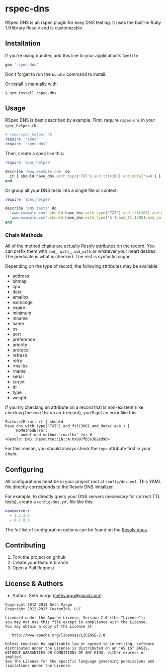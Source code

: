 rspec-dns
=========
RSpec DNS is an rspec plugin for easy DNS testing. It uses the built-in Ruby 1.9 library Resolv and is customizable.

Installation
------------
If you're using bundler, add this line to your application's `Gemfile`:

```ruby
gem 'rspec-dns'
```

Don't forget to run the `bundle` command to install.

Or install it manually with:

    $ gem install rspec-dns

Usage
-----
RSpec DNS is best described by example. First, require `rspec-dns` in your `spec_helper.rb`:

```ruby
# spec/spec_helper.rb
require 'rspec'
require 'rspec-dns'
```

Then, create a spec like this:

```ruby
require 'spec_helper'

describe 'www.example.com' do
  it { should have_dns.with_type('TXT').and_ttl(300).and_data('a=b') }
end
```

Or group all your DNS tests into a single file or context:

```ruby
require 'spec_helper'

describe 'DNS tests' do
  'www.example.com'.should have_dns.with_type('TXT').and_ttl(300).and_data('a=b')
  'www.example.com'.should have_dns.with_type('A').and_ttl(300).and_value('1.2.3.4')
end
```

### Chain Methods
All of the method chains are actually [Resolv](http://www.ruby-doc.org/stdlib-1.9.3/libdoc/resolv/rdoc/index.html) attributes on the record. You can prefix them with `and_`, `with_`, `and_with` or whatever your heart desires. The predicate is what is checked. The rest is syntactic sugar.

Depending on the type of record, the following attributes may be available:

- address
- bitmap
- cpu
- data
- emailbx
- exchange
- expire
- minimum
- mname
- name
- os
- port
- preference
- priority
- protocol
- refresh
- retry
- rmailbx
- rname
- serial
- target
- ttl
- type
- weight

If you try checking an attribute on a record that is non-existent (like checking the `rmailbx` on an `A` record), you'll get an error like this:

```text
Failure/Error: it { should have_dns.with_type('TXT').and_ftl(300).and_data('a=b') }
     NoMethodError:
       undefined method `rmailbx' for #<Resolv::DNS::Resource::IN::A:0x007fb56302ed90>
```

For this reason, you should always check the `type` attribute first in your chain.

Configuring
-----------
All configurations must be in your project root at `config/dns.yml`. This YAML file directly corresponds to the Resolv DNS initializer.

For example, to directly query your DNS servers (necessary for correct TTL tests), create a `config/dns.yml` file like this:

```yaml
nameserver:
  - 1.2.3.5
  - 6.7.8.9
```

The full list of configuration options can be found on the [Resolv docs](http://www.ruby-doc.org/stdlib-1.9.3/libdoc/resolv/rdoc/index.html).

Contributing
------------
1. Fork the project on github
2. Create your feature branch
3. Open a Pull Request

License & Authors
-----------------
- Author: Seth Vargo (sethvargo@gmail.com)

```text
Copyright 2012-2013 Seth Vargo
Copyright 2012-2013 CustomInk, LLC

Licensed under the Apache License, Version 2.0 (the "License");
you may not use this file except in compliance with the License.
You may obtain a copy of the License at

   http://www.apache.org/licenses/LICENSE-2.0

Unless required by applicable law or agreed to in writing, software
distributed under the License is distributed on an "AS IS" BASIS,
WITHOUT WARRANTIES OR CONDITIONS OF ANY KIND, either express or implied.
See the License for the specific language governing permissions and
limitations under the License.
```
